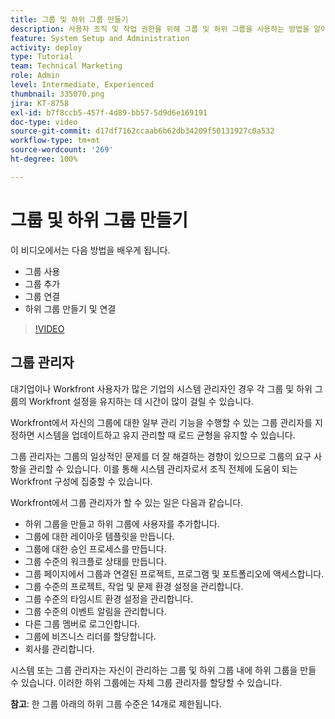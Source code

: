 ```yaml
---
title: 그룹 및 하위 그룹 만들기
description: 사용자 조직 및 작업 권한을 위해 그룹 및 하위 그룹을 사용하는 방법을 알아봅니다. 그룹 및 하위 그룹을 만드는 방법을 배웁니다.
feature: System Setup and Administration
activity: deploy
type: Tutorial
team: Technical Marketing
role: Admin
level: Intermediate, Experienced
thumbnail: 335070.png
jira: KT-8758
exl-id: b7f8ccb5-457f-4d89-bb57-5d9d6e169191
doc-type: video
source-git-commit: d17df7162ccaab6b62db34209f50131927c0a532
workflow-type: tm+mt
source-wordcount: '269'
ht-degree: 100%

---
```


# 그룹 및 하위 그룹 만들기

이 비디오에서는 다음 방법을 배우게 됩니다.

* 그룹 사용
* 그룹 추가
* 그룹 연결
* 하위 그룹 만들기 및 연결

>[!VIDEO](https://video.tv.adobe.com/v/335070/?quality=12&learn=on&enablevpops)

## 그룹 관리자

대기업이나 Workfront 사용자가 많은 기업의 시스템 관리자인 경우 각 그룹 및 하위 그룹의 Workfront 설정을 유지하는 데 시간이 많이 걸릴 수 있습니다.

Workfront에서 자신의 그룹에 대한 일부 관리 기능을 수행할 수 있는 그룹 관리자를 지정하면 시스템을 업데이트하고 유지 관리할 때 로드 균형을 유지할 수 있습니다.

그룹 관리자는 그룹의 일상적인 문제를 더 잘 해결하는 경향이 있으므로 그룹의 요구 사항을 관리할 수 있습니다. 이를 통해 시스템 관리자로서 조직 전체에 도움이 되는 Workfront 구성에 집중할 수 있습니다.

Workfront에서 그룹 관리자가 할 수 있는 일은 다음과 같습니다.

* 하위 그룹을 만들고 하위 그룹에 사용자를 추가합니다.
* 그룹에 대한 레이아웃 템플릿을 만듭니다.
* 그룹에 대한 승인 프로세스를 만듭니다.
* 그룹 수준의 워크플로 상태를 만듭니다.
* 그룹 페이지에서 그룹과 연결된 프로젝트, 프로그램 및 포트폴리오에 액세스합니다.
* 그룹 수준의 프로젝트, 작업 및 문제 환경 설정을 관리합니다.
* 그룹 수준의 타임시트 환경 설정을 관리합니다.
* 그룹 수준의 이벤트 알림을 관리합니다.
* 다른 그룹 멤버로 로그인합니다.
* 그룹에 비즈니스 리더를 할당합니다.
* 회사를 관리합니다.

시스템 또는 그룹 관리자는 자신이 관리하는 그룹 및 하위 그룹 내에 하위 그룹을 만들 수 있습니다. 이러한 하위 그룹에는 자체 그룹 관리자를 할당할 수 있습니다.

**참고**: 한 그룹 아래의 하위 그룹 수준은 14개로 제한됩니다.
